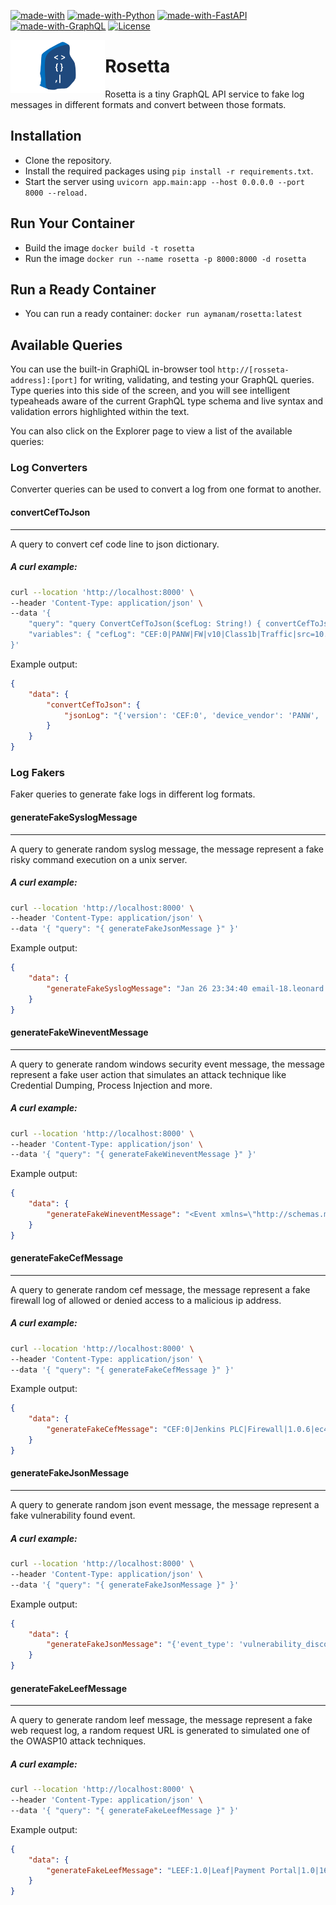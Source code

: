 [![made-with](https://img.shields.io/badge/Built%20with-grey)]()
[![made-with-Python](https://img.shields.io/badge/Python-blue)](https://www.python.org/)
[![made-with-FastAPI](https://img.shields.io/badge/FastAPI-green)](https://fastapi.tiangolo.com/)
[![made-with-GraphQL](https://img.shields.io/badge/GraphQL-red)](https://graphql.org/)
[![License](http://img.shields.io/:license-apache-blue.svg)](http://www.apache.org/licenses/LICENSE-2.0.html)

<img  align="left" src="img/logo.svg" width="30%" alt="Rosetta"> 

# Rosetta
Rosetta is a tiny GraphQL API service to fake log messages in different formats and convert between those formats.

## Installation

- Clone the repository.
- Install the required packages using `pip install -r requirements.txt`. 
- Start the server using  `uvicorn app.main:app --host 0.0.0.0 --port 8000 --reload.`

## Run Your Container

- Build the image `docker build -t rosetta`
- Run the image `docker run --name rosetta -p 8000:8000 -d rosetta`

## Run a Ready Container
- You can run a ready container: `docker run aymanam/rosetta:latest`

## Available Queries

You can use the built-in GraphiQL in-browser tool `http://[rosseta-address]:[port]` for writing, validating, and
testing your GraphQL queries. Type queries into this side of the screen, and you will see intelligent typeaheads aware of the current GraphQL type schema and live syntax and  validation errors highlighted within the text.

You can also click on the Explorer page to view a list of the available queries:

### Log Converters
Converter queries can be used to convert a log from one format to another.

#### convertCefToJson
***
A query to convert cef code line to json dictionary.

##### A curl example:

```bash
curl --location 'http://localhost:8000' \
--header 'Content-Type: application/json' \
--data '{
    "query": "query ConvertCefToJson($cefLog: String!) { convertCefToJson(cefLog: $cefLog) { jsonLog } }",
    "variables": { "cefLog": "CEF:0|PANW|FW|v10|Class1b|Traffic|src=10.0.0.1 dst=2.2.2.2 spt=1232" }
}'
```
Example output:
```json
{
    "data": {
        "convertCefToJson": {
            "jsonLog": "{'version': 'CEF:0', 'device_vendor': 'PANW', 'device_product': 'FW', 'device_version': 'v10', 'device_event_class_id': 'Class1b', 'name': 'Traffic', 'extensions': {'src': '10.0.0.1', 'dst': '2.2.2.2', 'spt': '1232'}}"
        }
    }
}
```

### Log Fakers
Faker queries to generate fake logs in different log formats.

#### generateFakeSyslogMessage
***
A query to generate random syslog message, the message represent a fake risky command  execution on a unix server.

##### A curl example:

```bash
curl --location 'http://localhost:8000' \
--header 'Content-Type: application/json' \
--data '{ "query": "{ generateFakeJsonMessage }" }'
```
Example output:
```json
{
    "data": {
        "generateFakeSyslogMessage": "Jan 26 23:34:40 email-18.leonard.com sudo[16150]: pkramer : COMMAND ; cat /etc/shadow"
    }
}
```


#### generateFakeWineventMessage
***
A query to generate random windows security event message, the message represent a fake user action that simulates an attack technique like Credential Dumping, Process Injection and more.

##### A curl example:

```bash
curl --location 'http://localhost:8000' \
--header 'Content-Type: application/json' \
--data '{ "query": "{ generateFakeWineventMessage }" }'
```
Example output:
```json
{
    "data": {
        "generateFakeWineventMessage": "<Event xmlns=\"http://schemas.microsoft.com/win/2004/08/events/event\"><System><Provider Name=\"Microsoft-Windows-Security-Auditing\" Guid=\"1c20189b-d61e-419d-9b50-3e06683f5acb\"/><EventID>4624</EventID><Version>0</Version><Level>0</Level><Task>12544</Task><Opcode>0</Opcode><Keywords>0x8020000000000000</Keywords><TimeCreated SystemTime=\"2023-02-15T15:47:58\"/><EventRecordID>8697</EventRecordID><Correlation/><Execution ProcessID=\"4883\" ThreadID=\"7882\" Channel=\"Security\"/><Computer>web-73.frost-thompson.org</Computer><Security UserID=\"b696f2a8-0c9b-4fc7-8c47-04e8ea2282a2\"/><EventData><Data Name=\"SubjectUserSid\">8a52fb03-3de2-47ba-a4fe-e91afaefd111</Data><Data Name=\"SubjectUserName\">johncollins</Data><Data Name=\"SubjectDomainName\">russell.com</Data><Data Name=\"SubjectLogonId\">2476</Data><Data Name=\"LogonType\">3</Data><Data Name=\"TargetUserSid\">e49e06a3-a2cf-4d02-9bd6-16e657b5d58d</Data><Data Name=\"TargetUserName\">joyce31</Data><Data Name=\"TargetDomainName\">anderson.com</Data><Data Name=\"ProcessName\">change.odt</Data><Data Name=\"ProcessId\">8903</Data><Data Name=\"DestinationLogonId\">3475</Data><Data Name=\"SourceNetworkAddress\">109.128.234.80</Data><Data Name=\"SourcePort\">7295</Data><Data Name=\"LogonGuid\">fe2f5084-1716-41cc-b413-298ed5a2c80b</Data><Data Name=\"TransmittedServices\">Free far discussion.</Data></EventData></Event>"
    }
}
```


#### generateFakeCefMessage
***
A query to generate random cef message, the message represent a fake firewall log of allowed or denied access to a malicious ip address.

##### A curl example:

```bash
curl --location 'http://localhost:8000' \
--header 'Content-Type: application/json' \
--data '{ "query": "{ generateFakeCefMessage }" }'
```
Example output:
```json
{
    "data": {
        "generateFakeCefMessage": "CEF:0|Jenkins PLC|Firewall|1.0.6|ec412a83-5e71-444b-b513-5a217cb4c1a5|Firewall DENY UDP traffic from 48.200.150.28:37022 to 45.190.124.34:21821|3|src=48.200.150.28 spt=37022 dst=45.190.124.34 dpt=21821 proto=UDP act=DENY"
    }
}
```


#### generateFakeJsonMessage
***
A query to generate random json event message, the message represent a fake vulnerability  found event.

##### A curl example:

```bash
curl --location 'http://localhost:8000' \
--header 'Content-Type: application/json' \
--data '{ "query": "{ generateFakeJsonMessage }" }'
```
Example output:
```json
{
    "data": {
        "generateFakeJsonMessage": "{'event_type': 'vulnerability_discovered', 'timestamp': datetime.datetime(2023, 2, 4, 19, 22, 46), 'host_ip': '10.174.170.76', 'severity': 3, 'cve_id': 'CVE-2022-23456', 'cve_description': 'An attacker could exploit this vulnerability by sending a crafted TCP packet to an affected device on a TCP port that is listening.', 'service': 'Cisco IOS XR Software', 'service_version': '7.1'}"
    }
}
```


#### generateFakeLeefMessage
***
A query to generate random leef message, the message represent a fake web request log, a random request URL is generated to simulated one of the OWASP10 attack techniques.

##### A curl example:

```bash
curl --location 'http://localhost:8000' \
--header 'Content-Type: application/json' \
--data '{ "query": "{ generateFakeLeefMessage }" }'
```
Example output:
```json
{
    "data": {
        "generateFakeLeefMessage": "LEEF:1.0|Leaf|Payment Portal|1.0|160.39.241.18|27.36.9.144|de:b4:cf:c2:02:8d|aa:8b:2d:6b:c1:3c|src=136.97.179.102 dst=44.62.206.110 spt=10418 dpt=443 request=https://example.com/index.php method=GET proto=HTTP/1.1 status=500 request_size=869 response_size=3851 user_agent=Mozilla/5.0 (iPad; CPU iPad OS 10_3_3 like Mac OS X) AppleWebKit/532.0 (KHTML, like Gecko) FxiOS/9.1o3896.0 Mobile/72X248 Safari/532.0"
    }
}
```